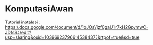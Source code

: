 # KomputasiAwan

Tutorial instalasi : https://docs.google.com/document/d/1oJOsVjzf0gaU1lr7kH2GpvmwC-JDfsS4/edit?usp=sharing&ouid=103969237966145384375&rtpof=true&sd=true
